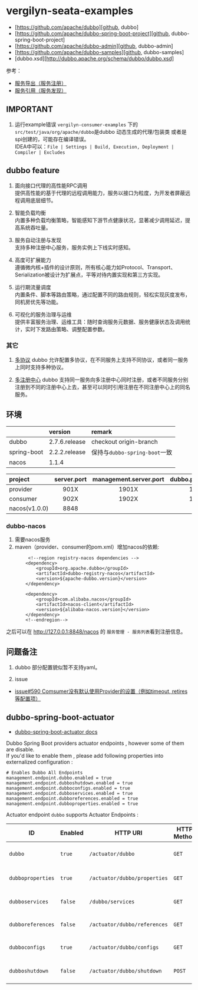 # vergilyn-seata-examples

+ [https://github.com/apache/dubbo][github, dubbo]
+ [https://github.com/apache/dubbo-spring-boot-project][github, dubbo-spring-boot-project]
+ [https://github.com/apache/dubbo-admin][github, dubbo-admin]
+ [https://github.com/apache/dubbo-samples][github, dubbo-samples]
+ [dubbo.xsd][http://dubbo.apache.org/schema/dubbo/dubbo.xsd]


参考：
- [服务导出（服务注册）](http://dubbo.apache.org/zh-cn/docs/source_code_guide/export-service.html)
- [服务引用（服务发现）](http://dubbo.apache.org/zh-cn/docs/source_code_guide/refer-service.html)

[github, dubbo]: https://github.com/apache/dubbo
[github, dubbo-spring-boot-project]: https://github.com/apache/dubbo-spring-boot-project
[github, dubbo-admin]: https://github.com/apache/dubbo-admin
[github, dubbo-samples]: https://github.com/apache/dubbo-samples

## IMPORTANT
1. 运行example错误
`vergilyn-consumer-examples` 下的 `src/test/java/org/apache/dubbo`是dubbo 动态生成的代理/包装类 或者是 spi创建的，可能存在编译错误。  
IDEA中可以：`File | Settings | Build, Execution, Deployment | Compiler | Excludes`

## dubbo feature
1. 面向接口代理的高性能RPC调用  
提供高性能的基于代理的远程调用能力，服务以接口为粒度，为开发者屏蔽远程调用底层细节。

2. 智能负载均衡  
内置多种负载均衡策略，智能感知下游节点健康状况，显著减少调用延迟，提高系统吞吐量。

3. 服务自动注册与发现  
支持多种注册中心服务，服务实例上下线实时感知。

4. 高度可扩展能力  
遵循微内核+插件的设计原则，所有核心能力如Protocol、Transport、Serialization被设计为扩展点，平等对待内置实现和第三方实现。

5. 运行期流量调度  
内置条件、脚本等路由策略，通过配置不同的路由规则，轻松实现灰度发布，同机房优先等功能。

6. 可视化的服务治理与运维  
提供丰富服务治理、运维工具：随时查询服务元数据、服务健康状态及调用统计，实时下发路由策略、调整配置参数。

### 其它
1. [多协议](http://dubbo.apache.org/zh-cn/docs/user/demos/multi-protocols.html)
dubbo 允许配置多协议，在不同服务上支持不同协议，或者同一服务上同时支持多种协议。

2. [多注册中心](http://dubbo.apache.org/zh-cn/docs/user/demos/multi-registry.html)
dubbo 支持同一服务向多注册中心同时注册，或者不同服务分别注册到不同的注册中心上去，甚至可以同时引用注册在不同注册中心上的同名服务。



## 环境

|             | version       | remark                      |
|:------------|:--------------|:----------------------------|
| dubbo       | 2.7.6.release | checkout origin-branch      |
| spring-boot | 2.2.2.release | 保持与`dubbo-spring-boot`一致 |
| nacos       | 1.1.4         |                             |


| project       | server.port | management.server.port | dubbo.protocol.port |
|:--------------|:-----------:|:----------------------:|:-------------------:|
| provider      |    901X     |         1901X          |        1911X        |
| consumer      |    902X     |         1902X          |        1912X        |
| nacos(v1.0.0) |    8848     |                        |                     |

### dubbo-nacos
1) 需要nacos服务
2) maven（provider、consumer的pom.xml）增加nacos的依赖:
    ```
         <!--region registry-nacos dependencies -->
        <dependency>
            <groupId>org.apache.dubbo</groupId>
            <artifactId>dubbo-registry-nacos</artifactId>
            <version>${apache-dubbo.version}</version>
        </dependency>

        <dependency>
            <groupId>com.alibaba.nacos</groupId>
            <artifactId>nacos-client</artifactId>
            <version>${alibaba-nacos.version}</version>
        </dependency>
        <!--endregion-->
    ```

之后可以在 http://127.0.0.1:8848/nacos 的 `服务管理 - 服务列表`看到注册信息。

## 问题备注
1. dubbo 部分配置貌似暂不支持yaml。

2. issue
 - [issue#590 Comsumer没有默认使用Provider的设置（例如timeout, retires等配置项）](https://github.com/apache/dubbo-spring-boot-project/issues/590)

## dubbo-spring-boot-actuator
- [dubbo-spring-boot-actuator docs](https://github.com/apache/dubbo-spring-boot-project/tree/master/dubbo-spring-boot-actuator)

Dubbo Spring Boot providers actuator endpoints , however some of them are disable.  
If you'd like to enable them , please add following properties into externalized configuration :

```properties
# Enables Dubbo All Endpoints
management.endpoint.dubbo.enabled = true
management.endpoint.dubboshutdown.enabled = true
management.endpoint.dubboconfigs.enabled = true
management.endpoint.dubboservices.enabled = true
management.endpoint.dubboreferences.enabled = true
management.endpoint.dubboproperties.enabled = true
```

Actuator endpoint `dubbo` supports Actuator Endpoints :

| ID                  | Enabled    | HTTP URI                     | HTTP Method | Description                         | Content Type       |
| ------------------- | ---------- | ---------------------------- | ----------- | ----------------------------------- | ------------------ |
| `dubbo`             | `true`     | `/actuator/dubbo`            | `GET`       | Exposes Dubbo's meta data           | `application/json` |
| `dubboproperties`   | `true`     | `/actuator/dubbo/properties` | `GET`       | Exposes all Dubbo's Properties      | `application/json` |
| `dubboservices`     | `false`    | `/dubbo/services`            | `GET`       | Exposes all Dubbo's `ServiceBean`   | `application/json` |
| `dubboreferences`   | `false`    | `/actuator/dubbo/references` | `GET`       | Exposes all Dubbo's `ReferenceBean` | `application/json` |
| `dubboconfigs`      | `true`     | `/actuator/dubbo/configs`    | `GET`       | Exposes all Dubbo's `*Config`       | `application/json` |
| `dubboshutdown`     | `false`    | `/actuator/dubbo/shutdown`   | `POST`      | Shutdown Dubbo services             | `application/json` |



